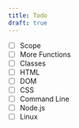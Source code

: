 ```yaml
---
title: Todo
draft: true
---
```


- [ ] Scope
- [ ] More Functions
- [ ] Classes
- [ ] HTML
- [ ] DOM
- [ ] CSS
- [ ] Command Line
- [ ] Node.js
- [ ] Linux
